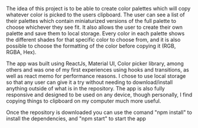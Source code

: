 The idea of this project is to be able to create color palettes which will copy whatever color is picked to the users clipboard. The user can see a list of their palettes which contain miniaturized versions of the full palette to choose whichever they see fit. It also allows the user to create their own palette and save them to local storage. Every color in each palette shows the different shades for that specific color to choose from, and it is also possible to choose the formatting of the color before copying it (RGB, RGBA, Hex). 

The app was built using ReactJs, Material UI, Color picker library, among others and was one of my first experiences using hooks and transitions, as well as react memo for performance reasons. I chose to use local storage so that any user can give it a try without needing to download/install anything outside of what is in the repository. The app is also fully responsive and designed to be used on any device, though personally, I find copying things to clipboard on my computer much more useful.

Once the repository is downloaded you can use the comand "npm install" to install the dependencies, and "npm start" to start the app

